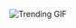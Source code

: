 ![Trending GIF](https://media4.giphy.com/media/v1.Y2lkPThiYjIxNzcyOGx6b29hNGNobTgxbnYwdTBmOTR2a3o5dTJmazN4M3Zlemo1czNmNSZlcD12MV9naWZzX3NlYXJjaCZjdD1n/bGgsc5mWoryfgKBx1u/giphy.gif)
